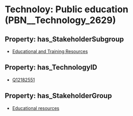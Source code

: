 # Technoloy: __Public education__ (PBN__Technology_2629)

## Property: has_StakeholderSubgroup

* [Educational and Training Resources](PBN__TechSubgroup_39)

## Property: has_TechnologyID

* [Q12182551](Q12182551)

## Property: has_StakeholderGroup

* [Educational resources](PBN__TechGroup_11)

